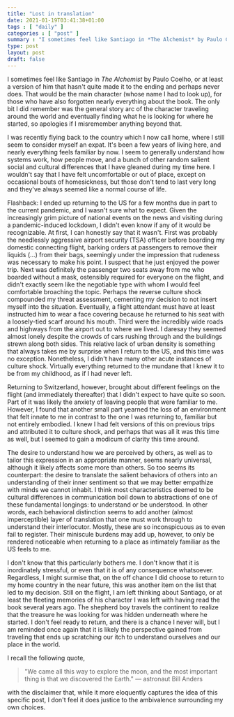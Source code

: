 ```yaml
---
title: "Lost in translation"
date: 2021-01-19T03:41:38+01:00
tags : [ "daily" ]
categories : [ "post" ]
summary : "I sometimes feel like Santiago in *The Alchemist* by Paulo Coelho, or at least a version of him that hasn't quite made it to the ending and perhaps never does."
type: post
layout: post
draft: false
---
```


I sometimes feel like Santiago in *The Alchemist* by Paulo Coelho, or at least a version of him that hasn't quite made it to the ending and perhaps never does. That would be the main character (whose name I had to look up), for those who have also forgotten nearly everything about the book. The only bit I did remember was the general story arc of the character traveling around the world and eventually finding what he is looking for where he started, so apologies if I misremember anything beyond that.

I was recently flying back to the country which I now call home, where I still seem to consider myself an expat. It's been a few years of living here, and nearly everything feels familiar by now. I seem to generally understand how systems work, how people move, and a bunch of other random salient social and cultural differences that I have gleaned during my time here. I wouldn't say that I have felt uncomfortable or out of place, except on occasional bouts of homesickness, but those don't tend to last very long and they've always seemed like a normal course of life.

Flashback: I ended up returning to the US for a few months due in part to the current pandemic, and I wasn't sure what to expect. Given the increasingly grim picture of national events on the news and visiting during a pandemic-induced lockdown, I didn't even know if any of it would be recognizable. At first, I can honestly say that it wasn't. First was probably the needlessly aggressive airport security (TSA) officer before boarding my domestic connecting flight, barking orders at passengers to remove their liquids (...) from their bags, seemingly under the impression that rudeness was necessary to make his point. I suspect that he just enjoyed the power trip. Next was definitely the passenger two seats away from me who boarded without a mask, ostensibly required for everyone on the flight, and didn't exactly seem like the negotiable type with whom I would feel comfortable broaching the topic. Perhaps the reverse culture shock compounded my threat assessment, cementing my decision to not insert myself into the situation. Eventually, a flight attendant must have at least instructed him to wear a face covering because he returned to his seat with a loosely-tied scarf around his mouth. Third were the incredibly wide roads and highways from the airport out to where we lived. I daresay they seemed almost lonely despite the crowds of cars rushing through and the buildings strewn along both sides. This relative lack of urban density is something that always takes me by surprise when I return to the US, and this time was no exception. Nonetheless, I didn't have many other acute instances of culture shock. Virtually everything returned to the mundane that I knew it to be from my childhood, as if I had never left.

Returning to Switzerland, however, brought about different feelings on the flight (and immediately thereafter) that I didn't expect to have quite so soon. Part of it was likely the anxiety of leaving people that were familiar to me. However, I found that another small part yearned the loss of an environment that felt innate to me in contrast to the one I was returning to, familiar but not entirely embodied. I knew I had felt versions of this on previous trips and attributed it to culture shock, and perhaps that was all it was this time as well, but I seemed to gain a modicum of clarity this time around.

The desire to understand how we are perceived by others, as well as to tailor this expression in an appropriate manner, seems nearly universal, although it likely affects some more than others. So too seems its counterpart: the desire to translate the salient behaviors of others into an understanding of their inner sentiment so that we may better empathize with minds we cannot inhabit. I think most characteristics deemed to be cultural differences in communication boil down to abstractions of one of these fundamental longings: to understand or be understood. In other words, each behavioral distinction seems to add another (almost imperceptible) layer of translation that one must work through to understand their interlocutor. Mostly, these are so inconspicuous as to even fail to register. Their miniscule burdens may add up, however, to only be rendered noticeable when returning to a place as intimately familiar as the US feels to me.

I don't know that this particularly bothers me. I don't know that it is inordinately stressful, or even that it is of any consequence whatsoever. Regardless, I might surmise that, on the off chance I did choose to return to my home country in the near future, this was another item on the list that led to my decision. Still on the flight, I am left thinking about Santiago, or at least the fleeting memories of his character I was left with having read the book several years ago. The shepherd boy travels the continent to realize that the treasure he was looking for was hidden underneath where he started. I don't feel ready to return, and there is a chance I never will, but I am reminded once again that it is likely the perspective gained from traveling that ends up scratching our itch to understand ourselves and our place in the world.

I recall the following quote, 

> "We came all this way to explore the moon, and the most important thing is that we discovered the Earth." — astronaut Bill Anders

with the disclaimer that, while it more eloquently captures the idea of this specific post, I don't feel it does justice to the ambivalence surrounding my own choices.